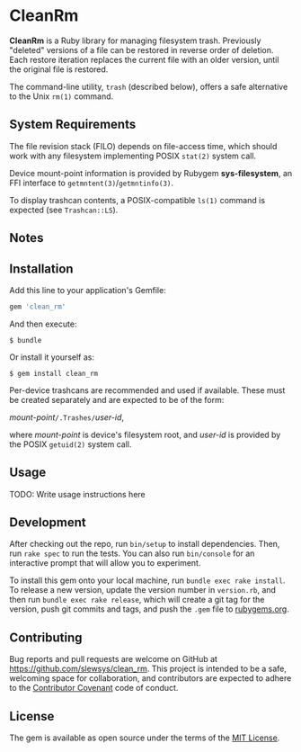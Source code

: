 # CleanRm

__CleanRm__ is a Ruby library for managing filesystem trash. Previously
"deleted" versions of a file can be restored in reverse order of
deletion. Each restore iteration replaces the current file with an older
version, until the original file is restored.

The command-line utility, `trash` (described below), offers a safe
alternative to the Unix `rm(1)` command.

## System Requirements

The file revision stack (FILO) depends on file-access time, which
should work with any filesystem implementing POSIX `stat(2)` system
call.

Device mount-point information is provided by Rubygem
__sys-filesystem__, an FFI interface to `getmntent(3)`/`getmntinfo(3)`.

To display trashcan contents, a POSIX-compatible `ls(1)` command is expected
(see `Trashcan::LS`).

## Notes

## Installation

Add this line to your application's Gemfile:

```ruby
gem 'clean_rm'
```

And then execute:

    $ bundle

Or install it yourself as:

    $ gem install clean_rm

Per-device trashcans are recommended and used if available.
These must be created separately and are expected to be of the form:


_mount-point_`/.Trashes/`_user-id_,

where _mount-point_ is device's filesystem root, and _user-id_
is provided by the POSIX `getuid(2)` system call.

## Usage

TODO: Write usage instructions here

## Development

After checking out the repo, run `bin/setup` to install dependencies. Then, run `rake spec` to run the tests. You can also run `bin/console` for an interactive prompt that will allow you to experiment.

To install this gem onto your local machine, run `bundle exec rake install`. To release a new version, update the version number in `version.rb`, and then run `bundle exec rake release`, which will create a git tag for the version, push git commits and tags, and push the `.gem` file to [rubygems.org](https://rubygems.org).

## Contributing

Bug reports and pull requests are welcome on GitHub at https://github.com/slewsys/clean_rm. This project is intended to be a safe, welcoming space for collaboration, and contributors are expected to adhere to the [Contributor Covenant](http://contributor-covenant.org) code of conduct.


## License

The gem is available as open source under the terms of the [MIT License](http://opensource.org/licenses/MIT).
